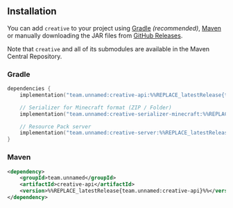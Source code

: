 ## Installation

You can add `creative` to your project using [Gradle](https://gradle.org/)
*(recommended)*, [Maven](https://maven.apache.org/) or manually downloading the
JAR files from [GitHub Releases](https://github.com/unnamed/creative/releases).

Note that `creative` and all of its submodules are available in the
Maven Central Repository.

### Gradle

```kotlin
dependencies {
    implementation("team.unnamed:creative-api:%%REPLACE_latestRelease{team.unnamed:creative-api}%%")

    // Serializer for Minecraft format (ZIP / Folder)
    implementation("team.unnamed:creative-serializer-minecraft:%%REPLACE_latestRelease{team.unnamed:creative-serializer-minecraft}%%")

    // Resource Pack server
    implementation("team.unnamed:creative-server:%%REPLACE_latestRelease{team.unnamed:creative-server}%%")
}
```

### Maven

<!--@formatter:off-->
```xml
<dependency>
    <groupId>team.unnamed</groupId>
    <artifactId>creative-api</artifactId>
    <version>%%REPLACE_latestRelease{team.unnamed:creative-api}%%</version>
</dependency>
```
<!--@formatter:on-->